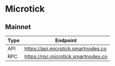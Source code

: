 # Microtick
## Mainnet
Type | Endpoint
------------ | -------------
API | https://api.microtick.smartnodes.co
RPC | https://rpc.microtick.smartnodes.co